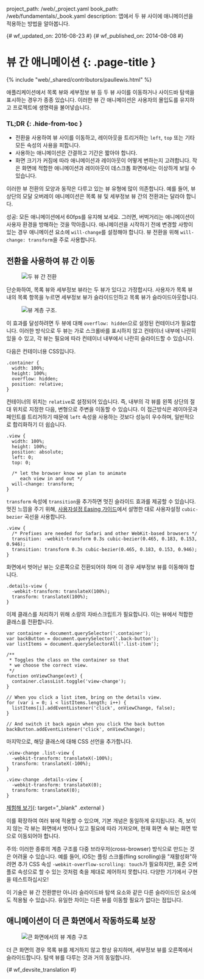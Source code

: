 project_path: /web/_project.yaml
book_path: /web/fundamentals/_book.yaml
description: 앱에서 두 뷰 사이에 애니메이션을 적용하는 방법을 알아봅니다.

{# wf_updated_on: 2016-08-23 #}
{# wf_published_on: 2014-08-08 #}

# 뷰 간 애니메이션 {: .page-title }

{% include "web/_shared/contributors/paullewis.html" %}

애플리케이션에서 목록 뷰와 세부정보 뷰 등 두 뷰 사이를 이동하거나 사이드바 탐색을 표시하는 경우가 종종 있습니다. 이러한 뷰 간 애니메이션은 사용자의 몰입도를 유지하고 프로젝트에 생명력을 불어넣습니다.

### TL;DR {: .hide-from-toc }
* 전환을 사용하여 뷰 사이를 이동하고, 레이아웃을 트리거하는 `left`, `top` 또는 기타 모든 속성의 사용을 피합니다.
* 사용하는 애니메이션은 간결하고 기간은 짧아야 합니다.
* 화면 크기가 커짐에 따라 애니메이션과 레이아웃이 어떻게 변하는지 고려합니다. 작은 화면에 적합한 애니메이션과 레이아웃이 데스크톱 화면에서는 이상하게 보일 수 있습니다.

이러한 뷰 전환의 모양과 동작은 다루고 있는 뷰 유형에 많이 의존합니다. 예를 들어, 뷰 상단의 모달 오버레이 애니메이션은 목록 뷰 및 세부정보 뷰 간의 전환과는 달라야 합니다.

성공: 모든 애니메이션에서 60fps를 유지해 보세요. 그러면, 버벅거리는 애니메이션이 사용자 환경을 방해하는 것을 막아줍니다. 애니메이션을 시작하기 전에 변경할 사항이 있는 경우 애니메이션 요소에 `will-change`를 설정해야 합니다. 뷰 전환을 위해 `will-change: transform`을 주로 사용합니다.

## 전환을 사용하여 뷰 간 이동

<div class="attempt-left">
  <figure>
    <img src="images/view-translate.gif" alt="두 뷰 간 전환" />
  </figure>
</div>

단순화하여, 목록 뷰와 세부정보 뷰라는 두 뷰가 있다고 가정합시다. 사용자가 목록 뷰 내의 목록 항목을 누르면 세부정보 뷰가 슬라이드인하고 목록 뷰가 슬라이드아웃합니다.

<div style="clear:both;"></div>

<div class="attempt-right">
  <figure>
    <img src="images/container-two-views.svg" alt="뷰 계층 구조." />
  </figure>
</div>

이 효과를 달성하려면 두 뷰에 대해 `overflow: hidden`으로 설정된 컨테이너가 필요합니다. 이러한 방식으로 두 뷰는 가로 스크롤바를 표시하지 않고 컨테이너 내부에 나란히 있을 수 있고, 각 뷰는 필요에 따라 컨테이너 내부에서 나란히 슬라이드할 수 있습니다.

<div style="clear:both;"></div>

다음은 컨테이너용 CSS입니다.


    .container {
      width: 100%;
      height: 100%;
      overflow: hidden;
      position: relative;
    }
    

컨테이너의 위치는 `relative`로 설정되어 있습니다. 즉, 내부의 각 뷰를 왼쪽 상단의 절대 위치로 지정한 다음, 변형으로 주변을 이동할 수 있습니다. 이 접근방식은 레이아웃과 페인트를 트리거하기 때문에 `left` 속성을 사용하는 것보다 성능이 우수하며, 일반적으로 합리화하기 더 쉽습니다.


    .view {
      width: 100%;
      height: 100%;
      position: absolute;
      left: 0;
      top: 0;
    
      /* let the browser know we plan to animate
         each view in and out */
      will-change: transform;
    }
    

`transform` 속성에 `transition`을 추가하면 멋진 슬라이드 효과를 제공할 수 있습니다. 멋진 느낌을 주기 위해, [사용자설정 Easing 가이드](custom-easing)에서 설명한 대로 사용자설정 `cubic-bezier` 곡선을 사용합니다.


    .view {
      /* Prefixes are needed for Safari and other WebKit-based browsers */
      transition: -webkit-transform 0.3s cubic-bezier(0.465, 0.183, 0.153, 0.946);
      transition: transform 0.3s cubic-bezier(0.465, 0.183, 0.153, 0.946);
    }
    

화면에서 벗어난 뷰는 오른쪽으로 전환되어야 하며 이 경우 세부정보 뷰를 이동해야 합니다.


    .details-view {
      -webkit-transform: translateX(100%);
      transform: translateX(100%);
    }
    

이제 클래스를 처리하기 위해 소량의 자바스크립트가 필요합니다. 이는 뷰에서 적합한 클래스를 전환합니다.


    var container = document.querySelector('.container');
    var backButton = document.querySelector('.back-button');
    var listItems = document.querySelectorAll('.list-item');
    
    /**
     * Toggles the class on the container so that
     * we choose the correct view.
     */
    function onViewChange(evt) {
      container.classList.toggle('view-change');
    }
    
    // When you click a list item, bring on the details view.
    for (var i = 0; i < listItems.length; i++) {
      listItems[i].addEventListener('click', onViewChange, false);
    }
    
    // And switch it back again when you click the back button
    backButton.addEventListener('click', onViewChange);
    

마지막으로, 해당 클래스에 대해 CSS 선언을 추가합니다.


    .view-change .list-view {
      -webkit-transform: translateX(-100%);
      transform: translateX(-100%);
    }
    
    .view-change .details-view {
      -webkit-transform: translateX(0);
      transform: translateX(0);
    }
    
[체험해 보기](https://googlesamples.github.io/web-fundamentals/fundamentals/design-and-ui/animations/inter-view-animation.html){: target="_blank" .external }

이를 확장하여 여러 뷰에 적용할 수 있으며, 기본 개념은 동일하게 유지됩니다. 즉, 보이지 않는 각 뷰는 화면에서 벗어나 있고 필요에 따라 가져오며, 현재 화면 속 뷰는 화면 밖으로 이동되어야 합니다.

주의: 이러한 종류의 계층 구조를 다중 브라우저(cross-browser) 방식으로 만드는 것은 어려울 수 있습니다. 예를 들어, iOS는 플링 스크롤(fling scrolling)을 "재활성화"하려면 추가 CSS 속성  <code>-webkit-overflow-scrolling: touch</code>가 필요하지만, 표준 오버플로 속성으로 할 수 있는 것처럼 축을 제대로 제어하지 못합니다. 다양한 기기에서 구현을 테스트하십시오!

이 기술은 뷰 간 전환뿐만 아니라 슬라이드바 탐색 요소와 같은 다른 슬라이드인 요소에도 적용될 수 있습니다. 유일한 차이는 다른 뷰를 이동할 필요가 없다는 점입니다.

## 애니메이션이 더 큰 화면에서 작동하도록 보장

<div class="attempt-right">
  <figure>
    <img src="images/container-two-views-ls.svg" alt="큰 화면에서의 뷰 계층 구조" />
  </figure>
</div>

더 큰 화면의 경우 목록 뷰를 제거하지 않고 항상 유지하며, 세부정보 뷰를 오른쪽에서 슬라이드합니다. 탐색 뷰를 다루는 것과 거의 동일합니다.






{# wf_devsite_translation #}
